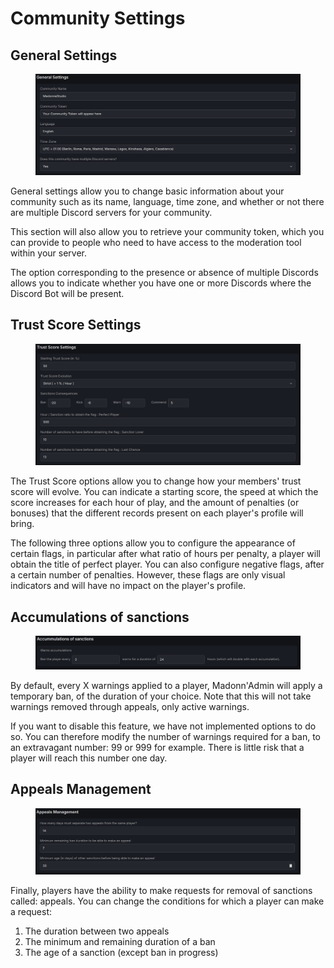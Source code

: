 # Community Settings

## General Settings

<figure><img src="../../../../.gitbook/assets/image (49).png" alt=""><figcaption></figcaption></figure>

General settings allow you to change basic information about your community such as its name, language, time zone, and whether or not there are multiple Discord servers for your community.

This section will also allow you to retrieve your community token, which you can provide to people who need to have access to the moderation tool within your server.

The option corresponding to the presence or absence of multiple Discords allows you to indicate whether you have one or more Discords where the Discord Bot will be present.

## Trust Score Settings

<figure><img src="../../../../.gitbook/assets/image (50).png" alt=""><figcaption></figcaption></figure>

The Trust Score options allow you to change how your members' trust score will evolve. You can indicate a starting score, the speed at which the score increases for each hour of play, and the amount of penalties (or bonuses) that the different records present on each player's profile will bring.

The following three options allow you to configure the appearance of certain flags, in particular after what ratio of hours per penalty, a player will obtain the title of perfect player. You can also configure negative flags, after a certain number of penalties. However, these flags are only visual indicators and will have no impact on the player's profile.

## Accumulations of sanctions

<figure><img src="../../../../.gitbook/assets/image (51).png" alt=""><figcaption></figcaption></figure>

By default, every X warnings applied to a player, Madonn'Admin will apply a temporary ban, of the duration of your choice. Note that this will not take warnings removed through appeals, only active warnings.

If you want to disable this feature, we have not implemented options to do so. You can therefore modify the number of warnings required for a ban, to an extravagant number: 99 or 999 for example. There is little risk that a player will reach this number one day.

## Appeals Management

<figure><img src="../../../../.gitbook/assets/image (52).png" alt=""><figcaption></figcaption></figure>

Finally, players have the ability to make requests for removal of sanctions called: appeals. You can change the conditions for which a player can make a request:

1. The duration between two appeals
2. The minimum and remaining duration of a ban
3. The age of a sanction (except ban in progress)
